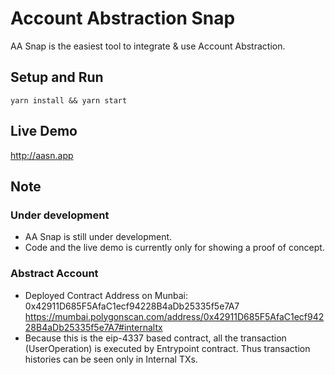 # Account Abstraction Snap

AA Snap is the easiest tool to integrate & use Account Abstraction.

## Setup and Run

```shell
yarn install && yarn start
```

## Live Demo

http://aasn.app

## Note

### Under development

- AA Snap is still under development.
- Code and the live demo is currently only for showing a proof of concept.

### Abstract Account

- Deployed Contract Address on Munbai: 0x42911D685F5AfaC1ecf94228B4aDb25335f5e7A7
https://mumbai.polygonscan.com/address/0x42911D685F5AfaC1ecf94228B4aDb25335f5e7A7#internaltx
- Because this is the eip-4337 based contract, all the transaction (UserOperation) is executed by Entrypoint contract. Thus transaction histories can be seen only in Internal TXs.
